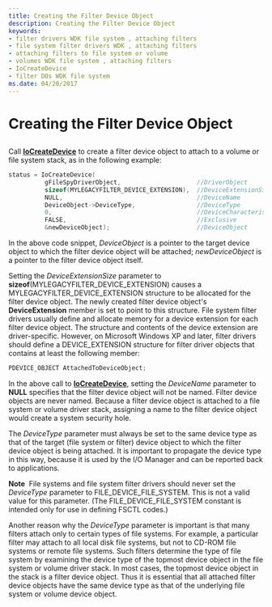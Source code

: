 ```yaml
---
title: Creating the Filter Device Object
description: Creating the Filter Device Object
keywords:
- filter drivers WDK file system , attaching filters
- file system filter drivers WDK , attaching filters
- attaching filters to file system or volume
- volumes WDK file system , attaching filters
- IoCreateDevice
- filter DOs WDK file system
ms.date: 04/20/2017
---
```


# Creating the Filter Device Object


## <span id="ddk_creating_the_filter_device_object_if"></span><span id="DDK_CREATING_THE_FILTER_DEVICE_OBJECT_IF"></span>


Call [**IoCreateDevice**](/windows-hardware/drivers/ddi/wdm/nf-wdm-iocreatedevice) to create a filter device object to attach to a volume or file system stack, as in the following example:

```cpp
status = IoCreateDevice(
          gFileSpyDriverObject,                     //DriverObject
          sizeof(MYLEGACYFILTER_DEVICE_EXTENSION),  //DeviceExtensionSize
          NULL,                                     //DeviceName
          DeviceObject->DeviceType,                 //DeviceType
          0,                                        //DeviceCharacteristics
          FALSE,                                    //Exclusive
          &newDeviceObject);                        //DeviceObject
```

In the above code snippet, *DeviceObject* is a pointer to the target device object to which the filter device object will be attached; *newDeviceObject* is a pointer to the filter device object itself.

Setting the *DeviceExtensionSize* parameter to **sizeof**(MYLEGACYFILTER\_DEVICE\_EXTENSION) causes a MYLEGACYFILTER\_DEVICE\_EXTENSION structure to be allocated for the filter device object. The newly created filter device object's **DeviceExtension** member is set to point to this structure. File system filter drivers usually define and allocate memory for a device extension for each filter device object. The structure and contents of the device extension are driver-specific. However, on Microsoft Windows XP and later, filter drivers should define a DEVICE\_EXTENSION structure for filter driver objects that contains at least the following member:

```cpp
PDEVICE_OBJECT AttachedToDeviceObject;
```

In the above call to [**IoCreateDevice**](/windows-hardware/drivers/ddi/wdm/nf-wdm-iocreatedevice), setting the *DeviceName* parameter to **NULL** specifies that the filter device object will not be named. Filter device objects are never named. Because a filter device object is attached to a file system or volume driver stack, assigning a name to the filter device object would create a system security hole.

The *DeviceType* parameter must always be set to the same device type as that of the target (file system or filter) device object to which the filter device object is being attached. It is important to propagate the device type in this way, because it is used by the I/O Manager and can be reported back to applications.

**Note**  File systems and file system filter drivers should never set the *DeviceType* parameter to FILE\_DEVICE\_FILE\_SYSTEM. This is not a valid value for this parameter. (The FILE\_DEVICE\_FILE\_SYSTEM constant is intended only for use in defining FSCTL codes.)

 

Another reason why the *DeviceType* parameter is important is that many filters attach only to certain types of file systems. For example, a particular filter may attach to all local disk file systems, but not to CD-ROM file systems or remote file systems. Such filters determine the type of file system by examining the device type of the topmost device object in the file system or volume driver stack. In most cases, the topmost device object in the stack is a filter device object. Thus it is essential that all attached filter device objects have the same device type as that of the underlying file system or volume device object.

 

